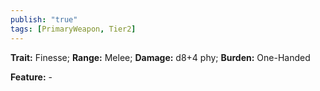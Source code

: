 ```yaml
---
publish: "true"
tags: [PrimaryWeapon, Tier2]
---
```

**Trait:** Finesse; **Range:** Melee; **Damage:** d8+4 phy; **Burden:** One-Handed

**Feature:** -
